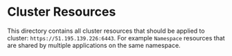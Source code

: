 # Cluster Resources
This directory contains all cluster resources that should be applied to cluster: `https://51.195.139.226:6443`.
For example `Namespace` resources that are shared by multiple applications on the same namespace.
